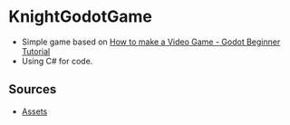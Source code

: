 # KnightGodotGame

- Simple game based on [How to make a Video Game - Godot Beginner Tutorial](https://www.youtube.com/watch?v=LOhfqjmasi0)
- Using C# for code.

## Sources

- [Assets](https://brackeysgames.itch.io/brackeys-platformer-bundle)
